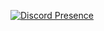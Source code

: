 [![Discord Presence](https://lanyard.cnrad.dev/api/1096717977304453160)](https://discord.com/users/1096717977304453160)

